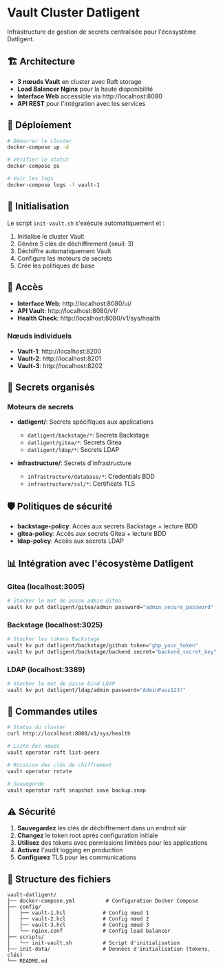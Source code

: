 # Vault Cluster Datligent

Infrastructure de gestion de secrets centralisée pour l'écosystème Datligent.

## 🏗️ Architecture

- **3 nœuds Vault** en cluster avec Raft storage
- **Load Balancer Nginx** pour la haute disponibilité
- **Interface Web** accessible via http://localhost:8080
- **API REST** pour l'intégration avec les services

## 🚀 Déploiement

```bash
# Démarrer le cluster
docker-compose up -d

# Vérifier le statut
docker-compose ps

# Voir les logs
docker-compose logs -f vault-1
```

## 🔐 Initialisation

Le script `init-vault.sh` s'exécute automatiquement et :
1. Initialise le cluster Vault
2. Génère 5 clés de déchiffrement (seuil: 3)
3. Déchiffre automatiquement Vault
4. Configure les moteurs de secrets
5. Crée les politiques de base

## 📍 Accès

- **Interface Web**: http://localhost:8080/ui/
- **API Vault**: http://localhost:8080/v1/
- **Health Check**: http://localhost:8080/v1/sys/health

### Nœuds individuels

- **Vault-1**: http://localhost:8200
- **Vault-2**: http://localhost:8201  
- **Vault-3**: http://localhost:8202

## 🔑 Secrets organisés

### Moteurs de secrets

- **datligent/**: Secrets spécifiques aux applications
  - `datligent/backstage/*`: Secrets Backstage
  - `datligent/gitea/*`: Secrets Gitea
  - `datligent/ldap/*`: Secrets LDAP

- **infrastructure/**: Secrets d'infrastructure
  - `infrastructure/database/*`: Credentials BDD
  - `infrastructure/ssl/*`: Certificats TLS

## 🛡️ Politiques de sécurité

- **backstage-policy**: Accès aux secrets Backstage + lecture BDD
- **gitea-policy**: Accès aux secrets Gitea + lecture BDD
- **ldap-policy**: Accès aux secrets LDAP

## 📊 Intégration avec l'écosystème Datligent

### Gitea (localhost:3005)
```bash
# Stocker le mot de passe admin Gitea
vault kv put datligent/gitea/admin password="admin_secure_password"
```

### Backstage (localhost:3025)
```bash
# Stocker les tokens Backstage
vault kv put datligent/backstage/github token="ghp_your_token"
vault kv put datligent/backstage/backend secret="backend_secret_key"
```

### LDAP (localhost:3389)
```bash
# Stocker le mot de passe bind LDAP
vault kv put datligent/ldap/admin password="AdminPass123!"
```

## 🔧 Commandes utiles

```bash
# Status du cluster
curl http://localhost:8080/v1/sys/health

# Liste des nœuds
vault operator raft list-peers

# Rotation des clés de chiffrement
vault operator rotate

# Sauvegarde
vault operator raft snapshot save backup.snap
```

## ⚠️ Sécurité

1. **Sauvegardez** les clés de déchiffrement dans un endroit sûr
2. **Changez** le token root après configuration initiale
3. **Utilisez** des tokens avec permissions limitées pour les applications
4. **Activez** l'audit logging en production
5. **Configurez** TLS pour les communications

## 📁 Structure des fichiers

```
vault-datligent/
├── docker-compose.yml          # Configuration Docker Compose
├── config/
│   ├── vault-1.hcl            # Config nœud 1
│   ├── vault-2.hcl            # Config nœud 2
│   ├── vault-3.hcl            # Config nœud 3
│   └── nginx.conf             # Config load balancer
├── scripts/
│   └── init-vault.sh          # Script d'initialisation
├── init-data/                 # Données d'initialisation (tokens, clés)
└── README.md
```